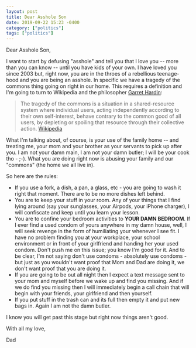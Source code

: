 ```yaml
---
layout: post
title: Dear Asshole Son
date: 2019-09-22 15:23 -0400
category: ["politics"]
tags: ["politics"]
---
```

Dear Asshole Son, 

I want to start by defusing "asshole" and tell you that I love you -- more than you can know  -- until you have kids of your own.  I have loved you since 2003 but, right now, you are in the throes of a rebellious teenage-hood and you are being an asshole.  In specific we have a tragedy of the commons thing going on right in our home.  This requires a definition and I'm going to turn to Wikipedia and the philosopher [Garret Hardin](https://en.wikipedia.org/wiki/Garrett_Hardin):

> The tragedy of the commons is a situation in a shared-resource system where individual users, acting independently according to their own self-interest, behave contrary to the common good of all users, by depleting or spoiling that resource through their collective action.
  [Wikipedia](https://en.wikipedia.org/wiki/Tragedy_of_the_commons#targetText=The%20tragedy%20of%20the%20commons,resource%20through%20their%20collective%20action.)
  
What I'm talking about, of course, is your use of the family home -- and treating me, your mom and your brother as your servants to pick up after you.  I am not your damn main, I am not your damn butler; I will be your cook tho - ;-).  What you are doing right now is abusing your family and our "commons" (the home we all live in).  

So here are the rules:

* If you use a fork, a dish, a pan, a glass, etc - you are going to wash it right that moment.  There are to be no more dishes left behind.
* You are to keep your stuff in your room.  Any of your things that I find lying around (say your sunglasses, your Airpods, your iPhone charger), I will confiscate and keep until you learn your lesson.
* You are to confine your bedroom activities to **YOUR DAMN BEDROOM**.  If I ever find a used condom of yours anywhere in my damn house, well, I will seek revenge in the form of humiliating your whenever I see fit.  I have no problem finding you at your workplace, your school environment or in front of your girlfriend and handing her your used condom.   Don't push me on this issue; you know I'm good for it.  And to be clear, I'm not saying don't use condoms - absolutely use condoms - but just as you wouldn't want proof that Mom and Dad are doing it, we don't want proof that you are doing it.
* If you are going to be out all night then I expect a text message sent to your mom and myself before we wake up and find you missing.  And if we do find you missing then I will immediately begin a call chain that will begin with your friends, your girlfriend and then yourself.  
* If you put stuff in the trash can and its full then empty it and put new bags in.  Again I am not the damn butler.

I know you will get past this stage but right now things aren't good.

With all my love, 

Dad